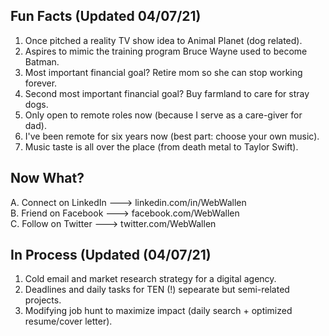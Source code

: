 ## Fun Facts (Updated 04/07/21)

1. Once pitched a reality TV show idea to Animal Planet (dog related).<br/>
2. Aspires to mimic the training program Bruce Wayne used to become Batman.<br/>
3. Most important financial goal? Retire mom so she can stop working forever.<br/>
4. Second most important financial goal? Buy farmland to care for stray dogs.<br/>
5. Only open to remote roles now (because I serve as a care-giver for dad).<br/>
6. I've been remote for six years now (best part: choose your own music).<br/>
7. Music taste is all over the place (from death metal to Taylor Swift).<br/>

## Now What?

A. Connect on LinkedIn ---> linkedin.com/in/WebWallen<br/>
B. Friend on Facebook ---> facebook.com/WebWallen<br/>
C. Follow on Twitter ---> twitter.com/WebWallen<br/>

## In Process (Updated (04/07/21)

1. Cold email and market research strategy for a digital agency.<br/>
2. Deadlines and daily tasks for TEN (!) sepearate but semi-related projects.<br/>
3. Modifying job hunt to maximize impact (daily search + optimized resume/cover letter).<br/>
